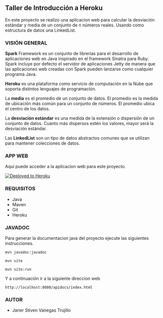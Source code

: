 ## Taller de Introducción a Heroku

En este proyecto se realizo una aplicacion web para calcular la desviación estándar y media de un conjunto de n números reales. Usando como estructura de datos una LinkedList.

### VISIÓN GENERAL
**Spark** Framework es un conjunto de librerías para el desarrollo de aplicaciones web en Java inspirado en el framework Sinatra para Ruby. Spark incluye por defecto el servidor de aplicaciones Jetty de manera que las aplicaciones web creadas con Spark pueden lanzarse como cualquier programa Java.

**Heroku** es una plataforma como servicio de computación en la Nube que soporta distintos lenguajes de programación.

La **media** es el promedio de un conjunto de datos. El promedio es la medida de ubicación más común para un conjunto de números. El promedio ubica el centro de los datos.

La **desviación estándar** es una medida de la extensión o dispersión de un conjunto de datos. Cuanto más dispersos estén los valores, mayor será la desviación estándar.

Las **LinkedList** son un tipo de datos abstractos comunes que se utilizan para mantener colecciones de datos.

### APP WEB
Aqui puede acceder a la aplicacion web para este proyecto.

[![Deployed to Heroku](https://www.herokucdn.com/deploy/button.png)](https://enigmatic-waters-77275.herokuapp.com/index)

### REQUISITOS
* Java
* Maven
* Git
* Heroku

### JAVADOC

Para generar la documentacion java del proyecto ejecute las siguientes instrucciones.

`mvn javadoc:javadoc`

`mvn site`

`mvn site:run`

Y a continuación ir a la siguiente direccion web

`http://localhost:8080/apidocs/index.html`

### AUTOR
* Janer Stiven Vanegas Trujillo